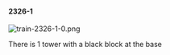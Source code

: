 #### 2326-1
![train-2326-1-0.png](https://github.com/lil-lab/nlvr/raw/master/nlvr/train/images/43/train-2326-1-0.png "train-2326-1-0.png")

There is 1 tower with a black block at the base